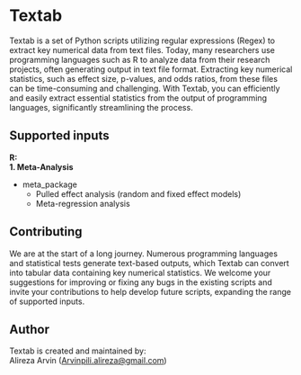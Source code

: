 # Textab
Textab is a set of Python scripts utilizing regular expressions (Regex) to extract key numerical data from text files. Today, many researchers use programming languages such as R to analyze data from their research projects, often generating output in text file format. Extracting key numerical statistics, such as effect size, p-values, and odds ratios, from these files can be time-consuming and challenging. With Textab, you can efficiently and easily extract essential statistics from the output of programming languages, significantly streamlining the process.

## Supported inputs
**R:**  
  **1. Meta-Analysis**
* meta_package  
  * Pulled effect analysis (random and fixed effect models)  
  * Meta-regression analysis  

## Contributing
We are at the start of a long journey. Numerous programming languages and statistical tests generate text-based outputs, which Textab can convert into tabular data containing key numerical statistics. We welcome your suggestions for improving or fixing any bugs in the existing scripts and invite your contributions to help develop future scripts, expanding the range of supported inputs.

## Author
Textab is created and maintained by:  
Alireza Arvin (Arvinpili.alireza@gmail.com)

